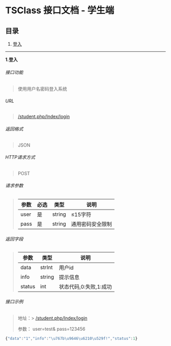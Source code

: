 # TSClass 接口文档 - 学生端

## 目录

1.  <a href="#login">登入</a>

***

**1.<span id="login">登入</span>**

###### 接口功能

> 使用用户名密码登入系统

###### URL

> [/student.php/Index/login]()

###### 返回格式

> JSON

###### HTTP请求方式

> POST

###### 请求参数

> 参数 | 必选 | 类型 | 说明
> ---|----|----|---
> user | 是 | string | ≤15字符
> pass | 是 | string | 通用密码安全限制

###### 返回字段

> 参数 | 类型 | 说明
> ---|----|---
> data | strInt | 用户id
> info | string | 提示信息
> status | int | 状态代码,0:失败,1:成功

###### 接口示例

> 地址：> [/student.php/Index/login]()
> 
> 参数： user=test& pass=123456


``` javascript
{"data":"1","info":"\u767b\u9646\u6210\u529f!","status":1}
```